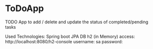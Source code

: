 # ToDoApp
TODO App to add / delete and update the status of completed/pending tasks

Used Technologies:
Spring boot
JPA
DB h2 (in Memory)
access: http://localhost:8080/h2-console
username: sa
password:
